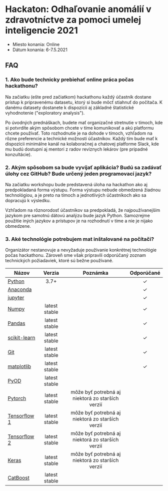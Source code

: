 # Hackaton: Odhaľovanie anomálií v zdravotníctve za pomoci umelej inteligencie 2021

- Miesto konania: Online
- Dátum konania: 6-7.5.2021


## FAQ

### 1. Ako bude technicky prebiehať online práca počas hackathonu?

Na začiatku (ešte pred začiatkom) hackathonu každý účastník dostane prístup k pripravenému datasetu, ktorý si bude môcť stiahnuť do počítača. K danému datasety dostanete k dispozícii aj základné štatistické vyhodnotenie ("exploratory analysis"). 

Po úvodných prednáškach, budete mať organizačné stretnutie v tímoch, kde si potvrdíte akým spôsobom chcete v tíme komunikovať a akú platformu chcete používať. Toto rozhodnutie je na dohode v tímoch, vzhľadom na rôzne preferencie a technické možnosti účastníkov. Každý tím bude mať k dispozícii minimálne kanál na kolaboračnej a chatovej platforme Slack, kde mu budú dostupní aj mentori z radov revíznych lekárov (pre pripadné konzultácie).

### 2. Akým spôsobom sa bude vyvíjať aplikácia? Budú sa zadávať úlohy cez GitHub? Bude určený jeden programovací jazyk?

Na začiatku workshopu bude predstavená úloha na hackathon ako aj predpokladaná forma výstupu. Forma výstupu nebude obmedzená žiadnou technológiou, a je preto na tímoch a jednotlivých účastníkoch ako sa dopracujú k výsledku.

Vzhľadom na rôznorodosť účastníkov sa predpokladá, že najpoužívanejším jazykom pre samotnú dátovú analýzu bude jazyk Python. Samozrejme použitie iných jazykov a prístupov je na rozhodnutí v tíme a nie je nijako obmedzene.

### 3. Aké technológie potrebujem mat inštalované na počítači? 

Organizátor nestanovuje a nevyžaduje používanie konkrétnej technológie počas hackathonu. Zároveň sme však pripravili odporúčaný zoznam technických požiadaviek, ktoré sú bežne používané.

| Názov        | Verzia       | Poznámka  | Odporúčané 
| ------------ |:------------:|:---------:|:---------:    
| [Python](https://www.python.org/)                 |	3.7+		    |    |  &check;   
| [Anaconda](https://www.anaconda.com/)             |		            |    |  &check;	
| [jupyter](https://jupyter.org/)                   |			        |    |  &check;   
| [Numpy](https://numpy.org/)                       |	latest stable	|    |  &check;	
| [Pandas](https://pandas.pydata.org/)              |   latest stable	|    |  &check;	
| [scikit-learn](https://scikit-learn.org/)         |	latest stable	|    |  &check;	
| [Git](https://git-scm.com/)                       |	latest stable	|    |  &check;	
| [matplotlib](https://matplotlib.org/)             |	latest stable	|    |  &check;	
| [PyOD](https://pyod.readthedocs.io/en/latest/#)   |	latest stable	|    	
| [Pytorch](https://pytorch.org/)                   |	latest stable	|   môže byť potrebná aj niektorá zo starších verzií     	
| [Tensorflow 1](https://www.tensorflow.org/)       |   latest stable	|   môže byť potrebná aj niektorá zo starších verzií     
| [Tensorflow 2](https://www.tensorflow.org/)       |	latest stable	|   môže byť potrebná aj niektorá zo starších verzií     
| [Keras](https://keras.io/)                        |	latest stable	|   môže byť potrebná aj niektorá zo starších verzií     
| [CatBoost](https://catboost.ai/)                  |	latest stable   |         
